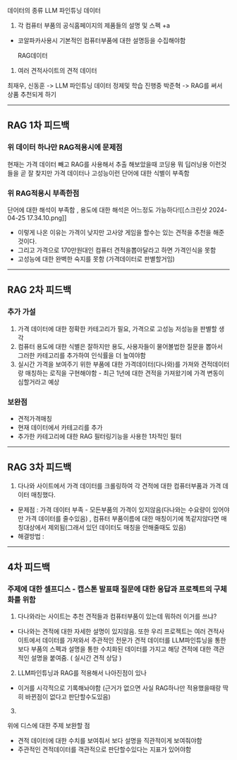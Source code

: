 

데이터의 종류
	LLM 파인튜닝 데이터
1. 각 컴퓨터 부품의 공식홈페이지의 제품들의 설명 및 스펙
 +a
  - 코알파카사용시 기본적인 컴퓨터부품에 대한 설명등을 수집해야함

	  RAG데이터
1.  여러 견적사이트의 견적 데이터

최재우, 신동훈 -> LLM 파인튜닝 데이터 정제및 학습 진행중
	박준혁 -> RAG를 써서 상품 추천되게 하기

--------------
## RAG 1차 피드백
### 위 데이터 하나만 RAG적용시에 문제점 
현재는  가격 데이터 빼고 RAG를 사용해서 추출 해보았을때 코딩용 뭐 딥러닝용 이런것들을 곧 잘 찾지만
가격 데이터나 고성능이런 단어에 대한 식별이 부족함

### 위 RAG적용시 부족한점
단어에 대한 해석이 부족함 , 용도에 대한 해석은 어느정도 가능하다![[스크린샷 2024-04-25 17.34.10.png]]
- 이렇게 나온 이유는 가격이 낮지만 고사양 게임을 할수는 있는 견적을 추천을 해준것이다. 
- 그리고 가격으로 170만원대인 컴퓨터 견적을뽑아달라고 하면 가격인식을 못함
- 고성능에 대한 완벽한 숙지를 못함 (가격데이터로 판별할거임)

--------------
## RAG 2차 피드백
### 추가 가설 
1. 가격 데이터에 대한 정확한 카테고리가 필요, 가격으로 고성능 저성능을 판별할 생각 
2. 컴퓨터 용도에 대한 식별은 잘하지만 용도, 사용자들이 물어볼법한 질문을 뽑아서 그러한 카테고리를 추가하여 인식률을 더 높여야함
3. 실시간 가격을 보여주기 위한 부품에 대한 가격데이터(다나와)를 가져와 견적데이터랑 매칭하는 로직을 구현해야함 - 최근 1년에 대한 견적을 가져왔기에 가격 변동이 심할거라고 예상

### 보완점
- 견적가격매칭
- 현재 데이터에서 카테고리를 추가
- 추가한 카테고리에 대한 RAG 필터링기능을 사용한 1차적인 필터


--------------
## RAG 3차 피드백

1. 다나와 사이트에서 가격 데이터를 크롤링하여 각 견적에 대한 컴퓨터부품과 가격 데이터 매칭했다. 
- 문제점 : 가격 데이터 부족 - 모든부품의 가격이 있지않음(다나와는 수요량이 있어야만 가격 데이터를 줄수있음) , 컴퓨터 부품이름에 대한 매칭이기에 똑같지않다면 매칭대상에서 제외됨(그래서 있던 데이터도 매칭을 안해줄때도 있음)
- 해결방법 : 




--------------
## 4차 피드백
### 주제에 대한 셀프디스 - 캡스톤 발표때 질문에 대한 응답과 프로젝트의 구체화를 위함
1. 다나와라는 사이트는 추천 견적들과 컴퓨터부품이 있는데 뭐하러 이거를 쓰냐?
 - 다나와는 견적에 대한 자세한 설명이 있지않음. 또한 우리 프로젝트는 여러 견적사이트에서 데이터를 가져와서 주관적인 전문가 견적 데이터를 LLM파인튜닝을 통한 보다 부품의 스펙과 설명을 통한 수치화된 데이터를 가지고 해당 견적에 대한 객관적인 설명을 붙여줌.  ( 실시간 견적 상담 )
 2. LLM파인튜닝과 RAG를 적용해서 나아진점이 있나 
 - 이거를 시각적으로 기록해놔야함 (근거가 없으면 사실 RAG하나만 적용했을때랑 딱히 바뀐점이 없다고 판단할수도있음)
 3. 


위에 디스에 대한 주제 보완할 점
- 견적 데이터에 대한 수치를 보여줘서 보다 설명을 직관적이게 보여줘야함
- 주관적인 견적데이터를 객관적으로 판단할수있다는 지표가 있어야함

